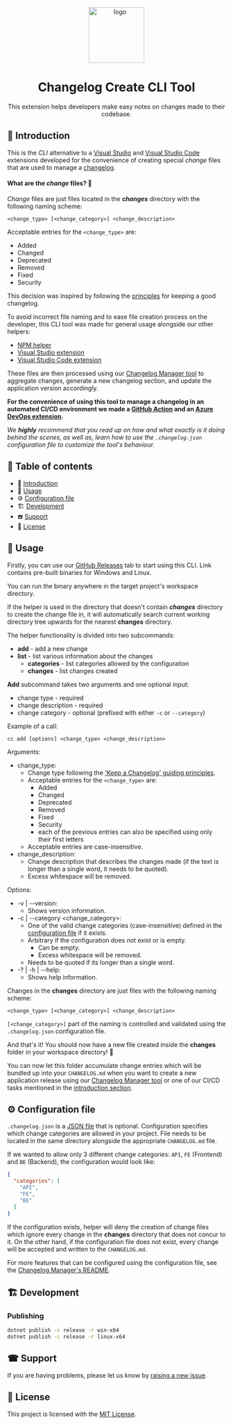 <div align="center">
  <a style="display: inline-block;" href="https://enterwell.net" target="_blank">
    <picture>
      <source media="(prefers-color-scheme: dark)" srcset="https://enterwell.net/wp-content/uploads/2023/05/ew-logomark-color-negative-128.x48680.png">
      <img width="128" height="128" alt="logo" src="https://enterwell.net/wp-content/uploads/2023/05/ew-logomark-color-positive-128.x48680.png">
    </picture>
  </a>
  
  <h1>Changelog Create CLI Tool</h1>

  <p>This extension helps developers make easy notes on changes made to their codebase.</p>
</div>

## 🌱 Introduction
This is the *CLI* alternative to a [Visual Studio](../Enterwell.CI.Changelog.VSIX) and [Visual Studio Code](../Enterwell.CI.Changelog.VSCodeExtension) extensions developed for the convenience of creating special *change* files that are used to manage a [changelog](https://keepachangelog.com/en/1.1.0/).

#### What are the *change* files? 🤔

*Change* files are just files located in the ***changes*** directory with the following naming scheme:

```
<change_type> [<change_category>] <change_description>
```

Acceptable entries for the `<change_type>` are:

+ Added
+ Changed
+ Deprecated
+ Removed
+ Fixed
+ Security

This decision was inspired by following the [principles](https://keepachangelog.com/en/1.0.0/#how) for keeping a good changelog.

To avoid incorrect file naming and to ease file creation process on the developer, this CLI tool was made for general usage alongside our other helpers:
  + [NPM helper](https://github.com/Enterwell/ChangelogManager/tree/main/Enterwell.CI.Changelog.CLI.NPM)
  + [Visual Studio extension](../Enterwell.CI.Changelog.VSIX)
  + [Visual Studio Code extension](../Enterwell.CI.Changelog.VSCodeExtension)

These files are then processed using our [Changelog Manager tool](https://github.com/Enterwell/ChangelogManager/tree/main/Enterwell.CI.Changelog) to aggregate changes, generate a new changelog section, and update the application version accordingly.

**For the convenience of using this tool to manage a changelog in an automated CI/CD environment we made a [GitHub Action](https://github.com/Enterwell/ChangelogManager-GitHub-Action) and an [Azure DevOps extension](https://github.com/Enterwell/ChangelogManager/tree/main/Enterwell.CI.Changelog.DevOpsExtension).**

*We **highly** recommend that you read up on how and what exactly is it doing behind the scenes, as well as, learn how to use the `.changelog.json` configuration file to customize the tool's behaviour.*


## 📖 Table of contents
+ 🌱 [Introduction](#-introduction)
+ 📝 [Usage](#-usage)
+ ⚙️ [Configuration file](#-configuration-file)
+ 🏗 [Development](#-development)
+ ☎️ [Support](#-support)
+ 🪪 [License](#-license)

## 📝 Usage

Firstly, you can use our [GitHub Releases](https://github.com/Enterwell/ChangelogManager/releases/) tab to start using this CLI. Link contains pre-built binaries for Windows and Linux.

You can run the binary anywhere in the target project's workspace directory.

If the helper is used in the directory that doesn't contain ***changes*** directory to create the change file in, it will automatically search current working directory tree upwards for the nearest **changes** directory.

The helper functionality is divided into two subcommands:
+ **add** - add a new change
+ **list** - list various information about the changes
    + **categories** - list categories allowed by the configuration
    + **changes** - list changes created

**Add** subcommand takes two arguments and one optional input:
+ change type - required
+ change description - required
+ change category - optional (prefixed with either `-c` or `--category`)

Example of a call:

```
cc add [options] <change_type> <change_description>
```

Arguments:
+ change_type: 
   + Change type following the ['Keep a Changelog' guiding principles](https://keepachangelog.com/en/1.0.0/#how).
   + Acceptable entries for the `<change_type>` are:
      + Added
      + Changed
      + Deprecated
      + Removed
      + Fixed
      + Security
      + each of the previous entries can also be specified using only their first letters
   + Acceptable entries are case-insensitive.
+ change_description:
   + Change description that describes the changes made (if the text is longer than a single word, it needs to be quoted).
   + Excess whitespace will be removed.

Options:
+ -v | --version:
   + Shows version information.
+ -c | --category <change_category>:
   + One of the valid change categories (case-insensitive) defined in the [configuration file](#-configuration-file) if it exists.
   + Arbitrary if the configuration does not exist or is empty.
      + Can be empty.
      + Excess whitespace will be removed.
   + Needs to be quoted if its longer than a single word.
+ -? | -h | --help:
   + Shows help information.

Changes in the **changes** directory are just files with the following naming scheme:

```
<change_type> [<change_category>] <change_description>
```

`[<change_category>]` part of the naming is controlled and validated using the `.changelog.json` configuration file.

And that's it! You should now have a new file created inside the **changes** folder in your workspace directory! 🎉

You can now let this folder accumulate change entries which will be bundled up into your `CHANGELOG.md` when you want to create a new application release using our [Changelog Manager tool](../Enterwell.CI.Changelog) or one of our CI/CD tasks mentioned in the [introduction section](#-introduction).

## ⚙ Configuration file
`.changelog.json` is a [JSON file](https://www.json.org/json-en.html) that is optional. Configuration specifies which change categories are allowed in your project. File needs to be located in the same directory alongside the appropriate `CHANGELOG.md` file.

If we wanted to allow only 3 different change categories: `API`, `FE` (Frontend) and `BE` (Backend), the configuration would look like:

```json
{
  "categories": [
    "API",
    "FE",
    "BE"
  ]
}
```

If the configuration exists, helper will deny the creation of change files which ignore every change in the **changes** directory that does not concur to it. On the other hand, if the configuration file does not exist, every change will be accepted and written to the `CHANGELOG.md`.

For more features that can be configured using the configuration file, see the [Changelog Manager's README](../Enterwell.CI.Changelog/README.md/#configuration-file).

## 🏗 Development

### Publishing

```bash
dotnet publish -c release -r win-x64
dotnet publish -c release -r linux-x64
```

## ☎ Support
If you are having problems, please let us know by [raising a new issue](https://github.com/Enterwell/ChangelogManager/issues/new?title=[cli]).

## 🪪 License
This project is licensed with the [MIT License](../LICENSE).